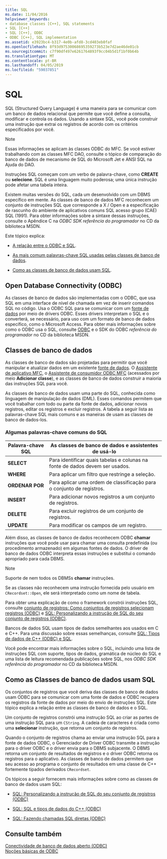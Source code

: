 ```yaml
---
title: SQL
ms.date: 11/04/2016
helpviewer_keywords:
- database classes [C++], SQL statements
- SQL [C++]
- SQL [C++], ODBC
- ODBC [C++], SQL implementation
ms.assetid: e3923bc4-b317-4e0b-afd8-3cd403eb0faf
ms.openlocfilehash: 8f93d97530068695359273b523e7d2ae46de01cb
ms.sourcegitcommit: c7f90df497e6261764893f9cc04b5d1f1bf0b64b
ms.translationtype: MT
ms.contentlocale: pt-BR
ms.lasthandoff: 04/05/2019
ms.locfileid: "59037851"
---
```

# <a name="sql"></a>SQL

SQL (Structured Query Language) é uma maneira para se comunicar com um banco de dados relacional que permite que você define a consulta, modificar e controla os dados. Usando a sintaxe SQL, você pode construir uma instrução que extrai os registros de acordo com os critérios especificados por você.

> [!NOTE]
>  Essas informações se aplicam às classes ODBC do MFC. Se você estiver trabalhando com as classes MFC DAO, consulte o tópico de comparação do banco de dados de mecanismo de SQL do Microsoft Jet e ANSI SQL na Ajuda do DAO.

Instruções SQL começam com um verbo de palavra-chave, como **CREATE** ou **selecione**. SQL é uma linguagem muito poderosa; uma única instrução pode afetar uma tabela inteira.

Existem muitas versões do SQL, cada um desenvolvido com um DBMS específico em mente. As classes de banco de dados MFC reconhecem um conjunto de instruções SQL que corresponde a X / Open e a especificação de rascunho do ambiente de aplicativos comuns SQL acesso grupo (CAE) SQL (1991). Para obter informações sobre a sintaxe dessas instruções, consulte o Apêndice C na *ODBC SDK* *referência do programador* no CD da biblioteca MSDN.

Este tópico explica:

- [A relação entre o ODBC e SQL](#_core_open_database_connectivity_.28.odbc.29).

- [As mais comum palavras-chave SQL usadas pelas classes de banco de dados](#_core_the_database_classes).

- [Como as classes de banco de dados usam SQL](#_core_how_the_database_classes_use_sql).

##  <a name="_core_open_database_connectivity_.28.odbc.29"></a> Open Database Connectivity (ODBC)

As classes de banco de dados são implementadas com o ODBC, que usa SQL em uma interface de nível de chamada em vez de inserir comandos SQL no código. Usa o ODBC SQL para se comunicar com um [fonte de dados](../../data/odbc/data-source-odbc.md) por meio de drivers ODBC. Esses drivers interpretam o SQL e o converterá, se necessário, para uso com um formato de banco de dados específico, como o Microsoft Access. Para obter mais informações sobre como o ODBC usa o SQL, consulte [ODBC](../../data/odbc/odbc-basics.md) e o SDK do ODBC *referência do programador* no CD da biblioteca MSDN.

##  <a name="_core_the_database_classes"></a> Classes de banco de dados

As classes de banco de dados são projetadas para permitir que você manipular e atualizar dados em um existente [fonte de dados](../../data/odbc/data-source-odbc.md). O [Assistente de aplicativo MFC](../../mfc/reference/database-support-mfc-application-wizard.md), o [Assistente de consumidor ODBC MFC](../../mfc/reference/adding-an-mfc-odbc-consumer.md) (acessados por meio **Adicionar classe**), e as classes de banco de dados construir a maioria das instruções SQL para você.

As classes de banco de dados usam uma parte do SQL, conhecida como linguagem de manipulação de dados (DML). Esses comandos permitem que você trabalhar com todo ou parte da fonte de dados, adicionar novos registros, editar os registros e excluir registros. A tabela a seguir lista as palavras-chave SQL mais comuns e as maneiras de usam as classes de banco de dados-los.

### <a name="some-common-sql-keywords"></a>Algumas palavras-chave comuns do SQL

|Palavra-chave SQL|As classes de banco de dados e assistentes de usá-lo|
|-----------------|---------------------------------------------|
|**SELECT**|Para identificar quais tabelas e colunas na fonte de dados devem ser usados.|
|**WHERE**|Para aplicar um filtro que restringe a seleção.|
|**ORDENAR POR**|Para aplicar uma ordem de classificação para o conjunto de registros.|
|**INSERT**|Para adicionar novos registros a um conjunto de registros.|
|**DELETE**|Para excluir registros de um conjunto de registros.|
|**UPDATE**|Para modificar os campos de um registro.|

Além disso, as classes de banco de dados reconhecem ODBC **chamar** instruções que você pode usar para chamar uma consulta predefinida (ou procedimento armazenado) em algumas fontes de dados. O driver de banco de dados ODBC interpreta essas instruções e substitui o comando apropriado para cada DBMS.

> [!NOTE]
>  Suporte de nem todos os DBMSs **chamar** instruções.

Se as classes não reconhecem uma instrução fornecida pelo usuário em `CRecordset::Open`, ele será interpretado como um nome de tabela.

Para obter uma explicação de como o framework constrói instruções SQL, consulte [conjunto de registros: Como conjuntos de registros selecionam registros (ODBC)](../../data/odbc/recordset-how-recordsets-select-records-odbc.md) e [SQL: Personalizando a instrução de SQL do seu conjunto de registros (ODBC)](../../data/odbc/sql-customizing-your-recordsets-sql-statement-odbc.md).

Bancos de dados SQL usam tipos de dados semelhantes aos usados em C e C++. Para uma discussão sobre essas semelhanças, consulte [SQL: Tipos de dados de C++ (ODBC) e SQL](../../data/odbc/sql-sql-and-cpp-data-types-odbc.md).

Você pode encontrar mais informações sobre o SQL, incluindo uma lista de instruções SQL com suporte, tipos de dados, gramática de núcleo do SQL e uma lista de leitura recomendada publicações sobre SQL, nos *ODBC SDK* *referência do programador*  no CD da biblioteca MSDN.

##  <a name="_core_how_the_database_classes_use_sql"></a> Como as Classes de banco de dados usam SQL

Os conjuntos de registros que você deriva das classes de banco de dados usam ODBC para se comunicar com uma fonte de dados e ODBC recupera os registros da fonte de dados por meio do envio de instruções SQL. Este tópico explica a relação entre as classes de banco de dados e o SQL.

Um conjunto de registros constrói uma instrução SQL ao criar as partes de uma instrução SQL para um `CString`. A cadeia de caracteres é criada como uma **selecionar** instrução, que retorna um conjunto de registros.

Quando o conjunto de registros chama ao enviar uma instrução SQL para a fonte de dados ODBC, o Gerenciador de Driver ODBC transmite a instrução para o driver ODBC e o driver envia para o DBMS subjacente. O DBMS retorna um conjunto de resultados de registros e o driver ODBC retorna os registros para o aplicativo. As classes de banco de dados permitem que seu acesso ao programa o conjunto de resultados em uma classe de C++ fortemente tipados derivados `CRecordset`.

Os tópicos a seguir fornecem mais informações sobre como as classes de banco de dados usam SQL:

- [SQL: Personalizando a instrução de SQL do seu conjunto de registros (ODBC)](../../data/odbc/sql-customizing-your-recordsets-sql-statement-odbc.md)

- [SQL: SQL e tipos de dados do C++ (ODBC)](../../data/odbc/sql-sql-and-cpp-data-types-odbc.md)

- [SQL: Fazendo chamadas SQL diretas (ODBC)](../../data/odbc/sql-making-direct-sql-calls-odbc.md)

## <a name="see-also"></a>Consulte também

[Conectividade de banco de dados aberto (ODBC)](../../data/odbc/open-database-connectivity-odbc.md)<br/>
[Noções básicas de ODBC](../../data/odbc/odbc-basics.md)
